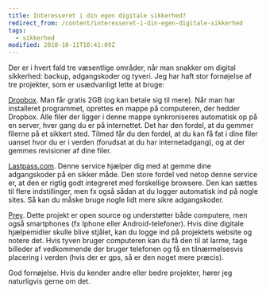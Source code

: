 ```yaml
---
title: Interesseret i din egen digitale sikkerhed?
redirect_from: /content/interesseret-i-din-egen-digitale-sikkerhed
tags:
  - sikkerhed
modified: 2010-10-11T10:41:09Z
---
```


Der er i hvert fald tre væsentlige områder, når man snakker om digital sikkerhed: backup, adgangskoder og tyveri. Jeg har haft stor fornøjelse af tre projekter, som er usædvanligt lette at bruge:

[Dropbox](http://www.dropbox.com/referrals/NTI4NjAyNzk). Man får gratis 2GB (og kan betale sig til mere). Når man har installeret programmet, oprettes en mappe på computeren, der hedder Dropbox. Alle filer der ligger i denne mappe synkroniseres automatisk op på en server, hver gang du er på internettet. Det har den fordel, at du gemmer filerne på et sikkert sted. Tilmed får du den fordel, at du kan få fat i dine filer uanset hvor du er i verden (forudsat at du har internetadgang), og at der gemmes revisioner af dine filer.

[Lastpass.com](http://lastpass.com/). Denne service hjælper dig med at gemme dine adgangskoder på en sikker måde. Den store fordel ved netop denne service er, at den er rigtig godt integreret med forskellige browsere. Den kan sættes til flere indstillinger, men fx også sådan at du logger automatisk ind på nogle sites. Så kan du måske bruge nogle lidt mere sikre adgangskoder.

[Prey](http://preyproject.com/). Dette projekt er open source og understøtter både computere, men også smartphones (fx Iphone eller Android-telefoner). Hvis dine digitale hjælpemidler skulle blive stjålet, kan du logge ind på projektets website og notere det. Hvis tyven bruger computeren kan du få den til at larme, tage billeder af vedkommende der bruger telefonen og få en tilnærmelsesvis placering i verden (hvis der er gps, så er den noget mere præcis).

God fornøjelse. Hvis du kender andre eller bedre projekter, hører jeg naturligvis gerne om det.

